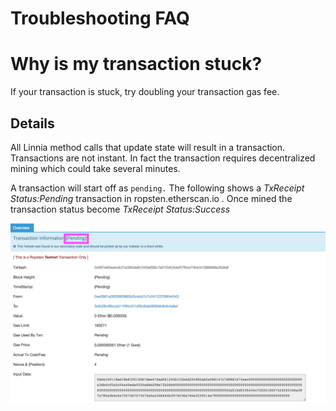 # Troubleshooting FAQ

# Why is my transaction stuck?

If your transaction is stuck, try doubling your transaction gas fee.

## Details

All Linnia method calls that update state will result in a transaction.  Transactions are not instant.  In fact the transaction requires decentralized mining which could take several minutes.

A transaction will start off as `pending.`  The following shows a *TxReceipt Status:Pending* transaction in ropsten.etherscan.io .  Once mined the transaction status become *TxReceipt Status:Success*

![image](etherscanPending.png)

